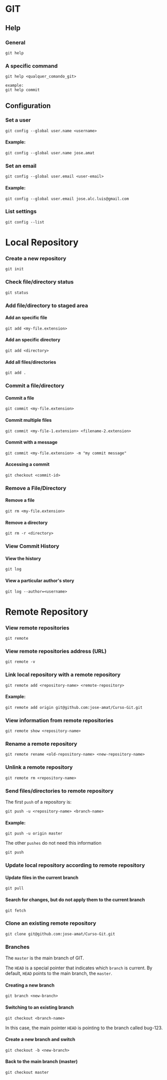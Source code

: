 GIT
===

## Help

### General
	git help
	
### A specific command
	git help <qualquer_comando_git>

	example:
	git help commit
	

## Configuration

### Set a user
	git config --global user.name <username>

#### Example:
	git config --global user.name jose.amat

### Set an email
	git config --global user.email <user-email>

#### Example:
	git config --global user.email jose.alc.luis@gmail.com

### List settings
	git config --list


Local Repository
================

### Create a new repository

	git init

### Check file/directory status

	git status

### Add file/directory to staged area

#### Add an specific file

	git add <my-file.extension>

#### Add an specific directory

	git add <directory>

#### Add all files/directories
	
	git add .	
	
	
### Commit a file/directory

#### Commit a file
	
	git commit <my-file.extension>

#### Commit multiple files

	git commit <my-file-1.extension> <filename-2.extension>
	
#### Commit with a message

	git commit <my-file.extension> -m "my commit message"

#### Accessing a commit

    git checkout <commit-id>

### Remove a File/Directory

#### Remove a file

	git rm <my-file.extension>

#### Remove a directory

	git rm -r <directory>

### View Commit History

#### View the history
	
	git log
	
#### View a particular author's story

	git log --author=<username>




Remote Repository
=================

### View remote repositories

	git remote
	
### View remote repositories address (URL)	
	git remote -v

### Link local repository with a remote repository

	git remote add <repository-name> <remote-repository>

#### Example:
	git remote add origin git@github.com:jose-amat/Curso-Git.git

### View information from remote repositories

	git remote show <repository-name>
	
### Rename a remote repository 

	git remote rename <old-repository-name> <new-repository-name>
	
### Unlink a remote repository
	
	git remote rm <repository-name>

### Send files/directories to remote repository

The first ``push`` of a repository is:
	
	git push -u <repository-name> <branch-name>

#### Example: 
	git push -u origin master
	
The other ``pushes`` do not need this information

	git push
	

### Update local repository according to remote repository

#### Update files in the current branch

	git pull
	
#### Search for changes, but do not apply them to the current branch

	git fetch
	
### Clone an existing remote repository

	git clone git@github.com:jose-amat/Curso-Git.git
	
	
### Branches

The ``master`` is the main branch of GIT.

The ``HEAD`` is a special pointer that indicates which ``branch`` is current. By default, ``HEAD`` points to the main branch, the ``master``.

#### Creating a new branch

	git branch <new-branch>
	
#### Switching to an existing branch

	git checkout <branch-name>
	
In this case, the main pointer ``HEAD`` is pointing to the branch called bug-123.

#### Create a new branch and switch

	git checkout -b <new-branch>
	
#### Back to the main branch (master)

	git checkout master
	